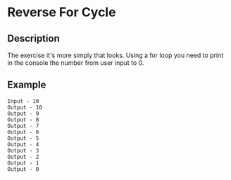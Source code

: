 # Reverse For Cycle

## Description

The exercise it's more simply that looks. Using a for loop you need to print in the console the number from user input to 0.

## Example

```text
Input - 10
Output - 10
Output - 9
Output - 8
Output - 7
Output - 6
Output - 5
Output - 4
Output - 3
Output - 2
Output - 1
Output - 0
```
